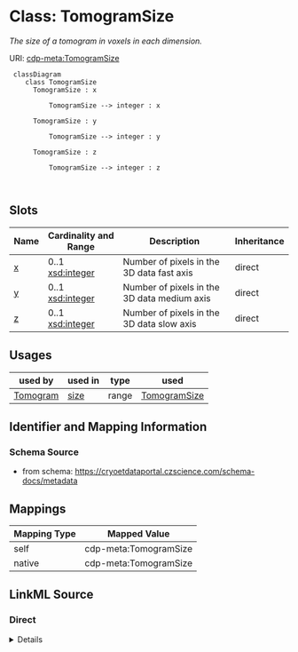 # Class: TomogramSize


_The size of a tomogram in voxels in each dimension._





URI: [cdp-meta:TomogramSize](https://cryoetdataportal.czscience.com/schema/metadata/TomogramSize)




```mermaid
 classDiagram
    class TomogramSize
      TomogramSize : x
        
          TomogramSize --> integer : x
        
      TomogramSize : y
        
          TomogramSize --> integer : y
        
      TomogramSize : z
        
          TomogramSize --> integer : z
        
      
```




<!-- no inheritance hierarchy -->


## Slots

| Name | Cardinality and Range | Description | Inheritance |
| ---  | --- | --- | --- |
| [x](x.md) | 0..1 <br/> [xsd:integer](http://www.w3.org/2001/XMLSchema#integer) | Number of pixels in the 3D data fast axis | direct |
| [y](y.md) | 0..1 <br/> [xsd:integer](http://www.w3.org/2001/XMLSchema#integer) | Number of pixels in the 3D data medium axis | direct |
| [z](z.md) | 0..1 <br/> [xsd:integer](http://www.w3.org/2001/XMLSchema#integer) | Number of pixels in the 3D data slow axis | direct |





## Usages

| used by | used in | type | used |
| ---  | --- | --- | --- |
| [Tomogram](Tomogram.md) | [size](size.md) | range | [TomogramSize](TomogramSize.md) |






## Identifier and Mapping Information







### Schema Source


* from schema: https://cryoetdataportal.czscience.com/schema-docs/metadata





## Mappings

| Mapping Type | Mapped Value |
| ---  | ---  |
| self | cdp-meta:TomogramSize |
| native | cdp-meta:TomogramSize |





## LinkML Source

<!-- TODO: investigate https://stackoverflow.com/questions/37606292/how-to-create-tabbed-code-blocks-in-mkdocs-or-sphinx -->

### Direct

<details>
```yaml
name: TomogramSize
description: The size of a tomogram in voxels in each dimension.
from_schema: https://cryoetdataportal.czscience.com/schema-docs/metadata
attributes:
  x:
    name: x
    description: Number of pixels in the 3D data fast axis
    from_schema: https://cryoetdataportal.czscience.com/schema-docs/metadata
    exact_mappings:
    - cdp-common:tomogram_size_x
    rank: 1000
    alias: x
    owner: TomogramSize
    domain_of:
    - TomogramSize
    - TomogramOffset
    range: integer
    inlined: true
    inlined_as_list: true
  y:
    name: y
    description: Number of pixels in the 3D data medium axis
    from_schema: https://cryoetdataportal.czscience.com/schema-docs/metadata
    exact_mappings:
    - cdp-common:tomogram_size_y
    rank: 1000
    alias: y
    owner: TomogramSize
    domain_of:
    - TomogramSize
    - TomogramOffset
    range: integer
    inlined: true
    inlined_as_list: true
  z:
    name: z
    description: Number of pixels in the 3D data slow axis.  This is the image projection
      direction at zero stage tilt
    from_schema: https://cryoetdataportal.czscience.com/schema-docs/metadata
    exact_mappings:
    - cdp-common:tomogram_size_z
    rank: 1000
    alias: z
    owner: TomogramSize
    domain_of:
    - TomogramSize
    - TomogramOffset
    range: integer
    inlined: true
    inlined_as_list: true

```
</details>

### Induced

<details>
```yaml
name: TomogramSize
description: The size of a tomogram in voxels in each dimension.
from_schema: https://cryoetdataportal.czscience.com/schema-docs/metadata
attributes:
  x:
    name: x
    description: Number of pixels in the 3D data fast axis
    from_schema: https://cryoetdataportal.czscience.com/schema-docs/metadata
    exact_mappings:
    - cdp-common:tomogram_size_x
    rank: 1000
    alias: x
    owner: TomogramSize
    domain_of:
    - TomogramSize
    - TomogramOffset
    range: integer
    inlined: true
    inlined_as_list: true
  y:
    name: y
    description: Number of pixels in the 3D data medium axis
    from_schema: https://cryoetdataportal.czscience.com/schema-docs/metadata
    exact_mappings:
    - cdp-common:tomogram_size_y
    rank: 1000
    alias: y
    owner: TomogramSize
    domain_of:
    - TomogramSize
    - TomogramOffset
    range: integer
    inlined: true
    inlined_as_list: true
  z:
    name: z
    description: Number of pixels in the 3D data slow axis.  This is the image projection
      direction at zero stage tilt
    from_schema: https://cryoetdataportal.czscience.com/schema-docs/metadata
    exact_mappings:
    - cdp-common:tomogram_size_z
    rank: 1000
    alias: z
    owner: TomogramSize
    domain_of:
    - TomogramSize
    - TomogramOffset
    range: integer
    inlined: true
    inlined_as_list: true

```
</details>